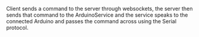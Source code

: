 Client sends a command to the server through websockets, the server then sends that command to the ArduinoService and the service speaks to the connected Arduino and passes the command across using the Serial protocol.
